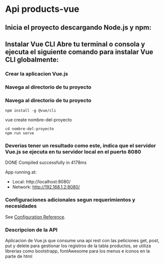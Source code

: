 # Api products-vue

## Inicia el proyecto descargando Node.js y npm:
## Instalar Vue CLI  Abre tu terminal o consola y ejecuta el siguiente comando para instalar Vue CLI globalmente:
### Crear la aplicacion Vue.js
### Navega al directorio de tu proyecto
### Navega al directorio de tu proyecto

```
npm install -g @vue/cli
```
vue create nombre-del-proyecto
```
cd nombre-del-proyecto
npm run serve
```

### Deverias tener un resultado como este, indica que el servidor Vue.js se ejecuta en tu servidor local en el puerto 8080

DONE  Compiled successfully in 4178ms

App running at:
- Local:   http://localhost:8080/
- Network: http://192.168.1.2:8080/


### Configuraciones adicionales segun requerimientos y necesidades
See [Configuration Reference](https://cli.vuejs.org/config/).

### Descripcion de la API 
Aplicacion de Vue.js que consume una api rest con las peticiones get, post, put y delete para gestionar los registros de la tabla productos, se utiliza librerias como bootstrapp, fontAwesome para los menus e iconos en la parte de html
